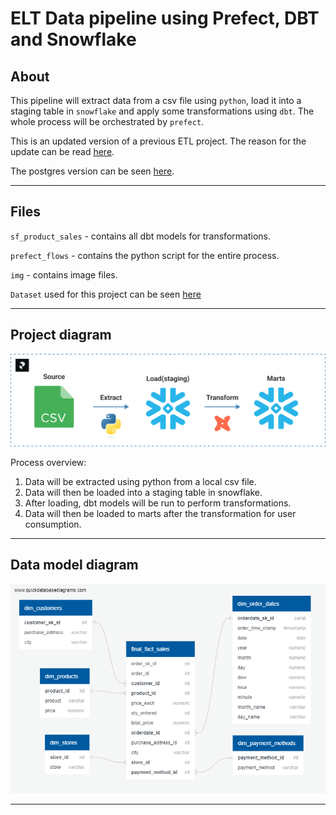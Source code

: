 # ELT Data pipeline using Prefect, DBT and Snowflake

## About
This pipeline will extract data from a csv file using `python`, load it into a staging table in `snowflake` and apply some transformations using `dbt`. The whole process will be orchestrated by `prefect`.

This is an updated version of a previous ETL project. The reason for the update can be read [here](https://github.com/krtmlry/sf_product_sales/blob/main/reason.md).

The postgres version can be seen [here](https://github.com/krtmlry/prefect-dbt-postgres).

---
## Files

`sf_product_sales` - contains all dbt models for transformations.

`prefect_flows` - contains the python script for the entire process.

`img` - contains image files.

`Dataset` used for this project can be seen [here](https://github.com/krtmlry/datasets/tree/main/merged_sales_csv)

---
## Project diagram
![proj-diagram](https://github.com/krtmlry/sf_product_sales/blob/main/img/proj-diagram.png)

Process overview:
1. Data will be extracted using python from a local csv file.
2. Data will then be loaded into a staging table in snowflake.
3. After loading, dbt models will be run to perform transformations.
4. Data will then be loaded to marts after the transformation for user consumption.

---

## Data model diagram

![data-model](https://github.com/krtmlry/sf_product_sales/blob/main/img/data-model.png)

----
